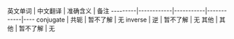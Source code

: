 


英文单词 | 中文翻译 | 准确含义 | 备注
---------|------------|-----------|------------|----
conjugate | 共轭 | 暂不了解 |  无 
inverse | 逆 | 暂不了解 | 无
其他 | 其他 | 暂不了解 | 无
